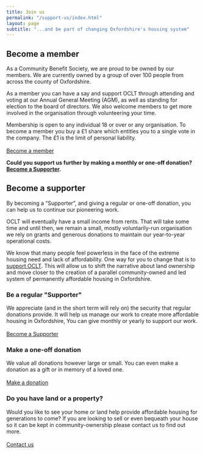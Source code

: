 ```yaml
---
title: Join us
permalink: "/support-us/index.html"
layout: page
subtitle: "...and be part of changing Oxfordshire's housing system"
---
```


## Become a member

As a Community Benefit Society, we are proud to be owned by our members. We are currently owned by a group of over 100 people from across the county of Oxfordshire.

As a member you can have a say and support OCLT through attending and voting at our Annual General Meeting (AGM), as well as standing for election to the board of directors. We also welcome members to get more involved in the organisation through volunteering your time.

Membership is open to any individual 18 or over or any organisation. To become a member you buy a £1 share which entitles you to a single vote in the company. The £1 is the limit of personal liability. <br> <br> <a class="button btn" href="https://app.donorfy.com/form/J7EEWBHW62/53NSK">Become a member</a>

**Could you support us further by making a monthly or one-off donation?** [**Become a Supporter**](https://app.donorfy.com/form/J7EEWBHW62/)**.**

## Become a supporter

By becoming a “Supporter”, and giving a regular or one-off donation, you can help us to continue our pioneering work.

OCLT will eventually have a small income from rents. That will take some time and until then, we remain a small, mostly voluntarily-run organisation we rely on grants and generous donations to maintain our year-to-year operational costs.

We know that many people feel powerless in the face of the extreme housing need and lack of affordability. One way for you to change that is to [support OCLT](https://app.donorfy.com/form/J7EEWBHW62/Q58RQ). This will allow us to shift the narrative about land ownership and move closer to the creation of a parallel community-owned and led system of permanently affordable housing in Oxfordshire.

### Be a regular "Supporter"

We appreciate (and in the short term will rely on) the security that regular donations provide. It will help us manage our work to create more affordable housing in Oxfordshire, You can give monthly or yearly to support our work. <br><br><a class="button btn" href="https://app.donorfy.com/form/J7EEWBHW62/Q58RQ">Become a Supporter</a>

### Make a one-off donation

We value all donations however large or small. You can even make a donation as a gift or in memory of a loved one. <br><br><a class="button btn" href="https://app.donorfy.com/form/J7EEWBHW62/FDOB4">Make a donation</a>

### Do you have land or a property?

Would you like to see your home or land help provide affordable housing for generations to come? If you are looking to sell or even bequeath your house so it can be kept in community-ownership please contact us to find out more. <br><br><a class="button btn" href="https://www.oclt.org.uk/contact/">Contact us</a>